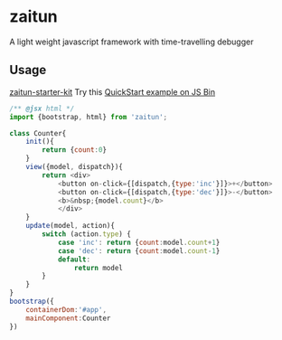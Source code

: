zaitun
=========

A light weight javascript framework with time-travelling debugger

## Usage

[zaitun-starter-kit](https://github.com/JUkhan/zaitun-starter-kit) Try this [QuickStart example on JS Bin](http://jsbin.com/manurun/5/edit?html,js,output)

```javascript
/** @jsx html */
import {bootstrap, html} from 'zaitun';

class Counter{ 
    init(){
        return {count:0}
    }   
    view({model, dispatch}){
        return <div>
            <button on-click={[dispatch,{type:'inc'}]}>+</button>
            <button on-click={[dispatch,{type:'dec'}]}>-</button>
            <b>&nbsp;{model.count}</b>
            </div>
    }
    update(model, action){
        switch (action.type) {
            case 'inc': return {count:model.count+1}
            case 'dec': return {count:model.count-1}          
            default:
                return model
        }
    }
}
bootstrap({
    containerDom:'#app',
    mainComponent:Counter
})
```
 


